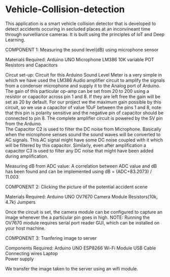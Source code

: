 # Vehicle-Collision-detection

This application is a smart vehicle collision detector that is developed to detect accidents occuring in secluded places at an inconvineant time through survelliance cameras. 
It is built using the principles of IoT and Deep Learning.

COMPONENT 1: Measuring the sound level(dB) using microphone sensor

Materials Required:
Arduino UNO
Microphone
LM386
10K variable POT
Resistors and Capacitors

Circut set-up:
Circuit for this Arduino Sound Level Meter is a very simple in which we have used the LM386 Audio amplifier circuit to amplify the signals from a condenser microphone and supply it to the Analog port of Arduino.
The gain of this particular op-amp can be set from 20 to 200 using a resistor or capacitor across pin 1 and 8. If they are left free the gain will be set as 20 by default. For our project we the maximum gain possible by this circuit, so we use a capacitor of value 10uF between the pins 1 and 8, note that this pin is polarity sensitive and the negative pin of capacitor should be connected to pin 8. The complete amplifier circuit is powered by the 5V pin from the Arduino.  
The Capacitor C2 is used to filter the DC noise from Microphone. Basically when the microphone senses sound the sound waves will be converted to AC signals. This AC signal might have some DC noise coupled with it which will be filtered by this capacitor. Similarly, even after amplification a capacitor C3 is used to filter any DC noise that might have been added during amplification.

Measuring dB from ADC value:
A correlation between ADC value and dB has been found and can be implemented using dB = (ADC+83.2073) / 11.003

COMPONENT 2: Clicking the picture of the potential accident scene

Materials Required:
Arduino UNO
OV7670 Camera Module
Resistors(10k, 4.7k)
Jumpers

Once the circuit is set, the camera module can be configured to capture an image whenever the a particular pin goes in high. 
NOTE: Running the OV7670 module requires serial port reader GUI, which can be installed on your host machine.

COMPONENT 3: Tranfering image to server

Components Required:
Arduino UNO
ESP8266 Wi-Fi Module
USB Cable
Connecting wires
Laptop   
Power supply

We transfer the image taken to the server using an wifi module.




